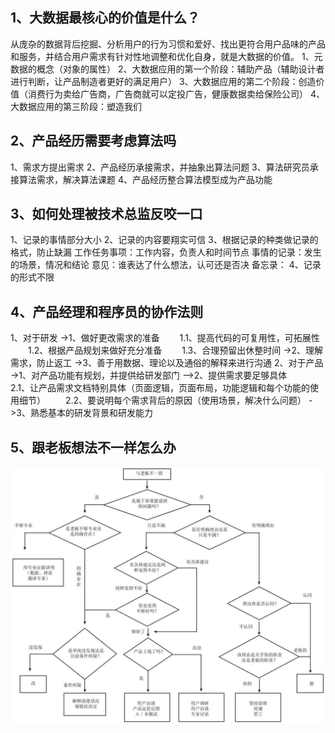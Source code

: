 ## 1、大数据最核心的价值是什么？
从庞杂的数据背后挖掘、分析用户的行为习惯和爱好、找出更符合用户品味的产品和服务，并结合用户需求有针对性地调整和优化自身，就是大数据的价值。
1、元数据的概念（对象的属性）
2、大数据应用的第一个阶段：辅助产品（辅助设计者进行判断，让产品制造者更好的满足用户）
3、大数据应用的第二个阶段：创造价值（消费行为卖给广告商，广告商就可以定投广告，健康数据卖给保险公司）
4、大数据应用的第三阶段：塑造我们

## 2、产品经历需要考虑算法吗
1、需求方提出需求
2、产品经历承接需求，并抽象出算法问题
3、算法研究员承接算法需求，解决算法课题
4、产品经历整合算法模型成为产品功能

## 3、如何处理被技术总监反咬一口
1、记录的事情部分大小
2、记录的内容要翔实可信
3、根据记录的种类做记录的格式，防止缺漏
工作任务事项：工作内容，负责人和时间节点
事情的记录：发生的场景，情况和结论
意见：谁表达了什么想法，认可还是否决
备忘录：
4、记录的形式不限


## 4、产品经理和程序员的协作法则
1、对于研发
->1、做好更改需求的准备
&emsp;&emsp;1.1、提高代码的可复用性，可拓展性
&emsp;&emsp;1.2、根据产品规划来做好充分准备
&emsp;&emsp;1.3、合理预留出休整时间
->2、理解需求，防止返工
->3、善于用数据、理论以及通俗的解释来进行沟通
2、对于产品
->1、对产品功能有规划，并提供给研发部门
—>2、提供需求要足够具体
&emsp;&emsp;2.1、让产品需求文档特别具体（页面逻辑，页面布局，功能逻辑和每个功能的使用细节）
&emsp;&emsp;2.2、要说明每个需求背后的原因（使用场景，解决什么问题）
->3、熟悉基本的研发背景和研发能力

## 5、跟老板想法不一样怎么办

![image](https://github.com/muyexiaogui/Product/blob/master/extension/image/WechatIMG128.png)





